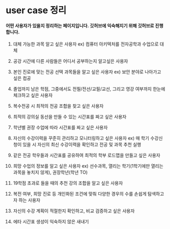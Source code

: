 # user case 정리

#### 어떤 사용자가 있을지 정리하는 페이지입니다. 깃허브에 익숙해지기 위해 깃허브로 진행합니다.





1. 대체 가능한 과목 알고 싶은 사용자 ex) 컴퓨터 아키텍처를 전자공학과 수업으로 대체
2. 공강 시간에 다른 사람들은 어디서 공부하는지 알고싶은 사용자

3. 본인 진로에 맞는 전공 선택 과목들을 알고 싶은 사용자 ex) 보안 분야로 나아가고 싶은 컴공
4. 졸업까지 남은 학점, 그중에서도 전필/전선/교필/교선, 그리고 영강 여부까지 한눈에 체크하고 싶은 사용자

5. 복수전공 시 최적의 전공 조합을 찾고 싶은 사용자
6. 최적의 강의실 동선을 만들 수 있는 시간표를 짜고 싶은 사용자
7. 학년별 권장 수업에 따라 시간표를 짜고 싶은 사용자
8. 자신의 수강이력을 꾸준히 관리하고 모니터링하고 싶은 사용자 ex) 매 학기 수강신청이 있을 시 자신의 최신 수강이력을 확인하고 전공 및 과목 추천 실행
9. 같은 전공 학우들과 시간표를 공유하여 최적의 학부 로드맵을 만들고 싶은 사용자

10. 희망 수업의 정보를 알고 싶은 사용자 ex) 선수과목, 열리는 학기(1학기에만 열리는 과목을 놓치지 않게), 권장학년(학년 TO)
11. 19학점 초과로 들을 때의 추천 강의 조합을 알고 싶은 사용자

12. 복전 여부, 희망 진로 등 개인화된 조건에 맞춰 다양한 경우의 수를 손쉽게 탐색하고자 하는 사용자
13. 자신의 수강 계획이 적절한지 확인하고, 비교 검증하고 싶은 사용자

14. 에타 시간표 생성이 익숙하지 않은 새내기